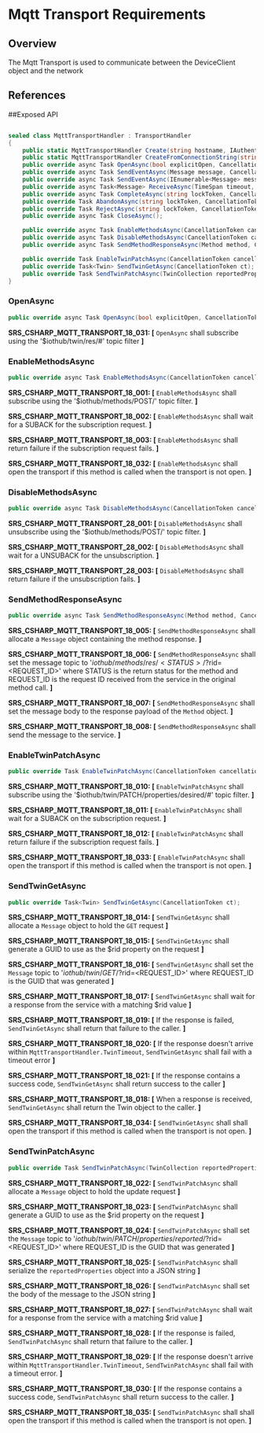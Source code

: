 ﻿# Mqtt Transport Requirements

## Overview

The Mqtt Transport is used to communicate between the DeviceClient object and the network 

## References


##Exposed API
```csharp

sealed class MqttTransportHandler : TransportHandler
{
    public static MqttTransportHandler Create(string hostname, IAuthenticationMethod authMethod);
    public static MqttTransportHandler CreateFromConnectionString(string connectionString);
    public override async Task OpenAsync(bool explicitOpen, CancellationToken cancellationToken);
    public override async Task SendEventAsync(Message message, CancellationToken cancellationToken);
    public override async Task SendEventAsync(IEnumerable<Message> messages, CancellationToken cancellationToken);
    public override async Task<Message> ReceiveAsync(TimeSpan timeout, CancellationToken cancellationToken);
    public override async Task CompleteAsync(string lockToken, CancellationToken cancellationToken);
    public override Task AbandonAsync(string lockToken, CancellationToken cancellationToken);
    public override Task RejectAsync(string lockToken, CancellationToken cancellationToken);
    public override async Task CloseAsync();

    public override async Task EnableMethodsAsync(CancellationToken cancellationToken);
    public override async Task DisableMethodsAsync(CancellationToken cancellationToken)
    public override async Task SendMethodResponseAsync(Method method, CancellationToken ct);

    public override Task EnableTwinPatchAsync(CancellationToken cancellationToken);
    public override Task<Twin> SendTwinGetAsync(CancellationToken ct);
    public override Task SendTwinPatchAsync(TwinCollection reportedProperties, CancellationToken ct);
}

```

### OpenAsync
```csharp
public override async Task OpenAsync(bool explicitOpen, CancellationToken cancellationToken);
```
**SRS_CSHARP_MQTT_TRANSPORT_18_031: [** `OpenAsync` shall subscribe using the '$iothub/twin/res/#' topic filter **]**



### EnableMethodsAsync
```csharp
public override async Task EnableMethodsAsync(CancellationToken cancellationToken);
```

**SRS_CSHARP_MQTT_TRANSPORT_18_001: [** `EnableMethodsAsync` shall subscribe using the '$iothub/methods/POST/' topic filter. **]**

**SRS_CSHARP_MQTT_TRANSPORT_18_002: [** `EnableMethodsAsync` shall wait for a SUBACK for the subscription request. **]**

**SRS_CSHARP_MQTT_TRANSPORT_18_003: [** `EnableMethodsAsync` shall return failure if the subscription request fails. **]**

**SRS_CSHARP_MQTT_TRANSPORT_18_032: [** `EnableMethodsAsync` shall open the transport if this method is called when the transport is not open. **]**

### DisableMethodsAsync
```csharp
public override async Task DisableMethodsAsync(CancellationToken cancellationToken);
```

**SRS_CSHARP_MQTT_TRANSPORT_28_001: [** `DisableMethodsAsync` shall unsubscribe using the '$iothub/methods/POST/' topic filter. **]**

**SRS_CSHARP_MQTT_TRANSPORT_28_002: [** `DisableMethodsAsync` shall wait for a UNSUBACK for the unsubscription. **]**

**SRS_CSHARP_MQTT_TRANSPORT_28_003: [** `DisableMethodsAsync` shall return failure if the unsubscription fails. **]**

### SendMethodResponseAsync
```csharp
public override async Task SendMethodResponseAsync(Method method, CancellationToken ct);
```

**SRS_CSHARP_MQTT_TRANSPORT_18_005: [** `SendMethodResponseAsync` shall allocate a `Message` object containing the method response. **]**

**SRS_CSHARP_MQTT_TRANSPORT_18_006: [** `SendMethodResponseAsync` shall set the message topic to '$iothub/methods/res/<STATUS>/?$rid=<REQUEST_ID>' where STATUS is the return status for the method and REQUEST_ID is the request ID received from the service in the original method call. **]**

**SRS_CSHARP_MQTT_TRANSPORT_18_007: [** `SendMethodResponseAsync` shall set the message body to the response payload of the `Method` object. **]**

**SRS_CSHARP_MQTT_TRANSPORT_18_008: [** `SendMethodResponseAsync` shall send the message to the service. **]**


### EnableTwinPatchAsync
```csharp
public override Task EnableTwinPatchAsync(CancellationToken cancellationToken);
```

**SRS_CSHARP_MQTT_TRANSPORT_18_010: [** `EnableTwinPatchAsync` shall subscribe using the '$iothub/twin/PATCH/properties/desired/#' topic filter. **]**

**SRS_CSHARP_MQTT_TRANSPORT_18_011: [** `EnableTwinPatchAsync` shall wait for a SUBACK on the subscription request. **]**

**SRS_CSHARP_MQTT_TRANSPORT_18_012: [** `EnableTwinPatchAsync` shall return failure if the subscription request fails. **]**

**SRS_CSHARP_MQTT_TRANSPORT_18_033: [** `EnableTwinPatchAsync` shall open the transport  if this method is called when the transport is not open. **]**

### SendTwinGetAsync
```csharp
public override Task<Twin> SendTwinGetAsync(CancellationToken ct);
```

**SRS_CSHARP_MQTT_TRANSPORT_18_014: [** `SendTwinGetAsync` shall allocate a `Message` object to hold the `GET` request **]**

**SRS_CSHARP_MQTT_TRANSPORT_18_015: [** `SendTwinGetAsync` shall generate a GUID to use as the $rid property on the request **]**

**SRS_CSHARP_MQTT_TRANSPORT_18_016: [** `SendTwinGetAsync` shall set the `Message` topic to '$iothub/twin/GET/?$rid=<REQUEST_ID>' where REQUEST_ID is the GUID that was generated **]**

**SRS_CSHARP_MQTT_TRANSPORT_18_017: [** `SendTwinGetAsync` shall wait for a response from the service with a matching $rid value **]**

**SRS_CSHARP_MQTT_TRANSPORT_18_019: [** If the response is failed, `SendTwinGetAsync` shall return that failure to the caller. **]**

**SRS_CSHARP_MQTT_TRANSPORT_18_020: [** If the response doesn't arrive within `MqttTransportHandler.TwinTimeout`, `SendTwinGetAsync` shall fail with a timeout error **]**

**SRS_CSHARP_MQTT_TRANSPORT_18_021: [** If the response contains a success code, `SendTwinGetAsync` shall return success to the caller **]** 

**SRS_CSHARP_MQTT_TRANSPORT_18_018: [** When a response is received, `SendTwinGetAsync` shall return the Twin object to the caller. **]**

**SRS_CSHARP_MQTT_TRANSPORT_18_034: [** `SendTwinGetAsync` shall shall open the transport  if this method is called when the transport is not open. **]**

### SendTwinPatchAsync
```csharp
public override Task SendTwinPatchAsync(TwinCollection reportedProperties, CancellationToken ct);
```

**SRS_CSHARP_MQTT_TRANSPORT_18_022: [** `SendTwinPatchAsync` shall allocate a `Message` object to hold the update request **]**

**SRS_CSHARP_MQTT_TRANSPORT_18_023: [** `SendTwinPatchAsync` shall generate a GUID to use as the $rid property on the request **]**

**SRS_CSHARP_MQTT_TRANSPORT_18_024: [** `SendTwinPatchAsync` shall set the `Message` topic to '$iothub/twin/PATCH/properties/reported/?$rid=<REQUEST_ID>' where REQUEST_ID is the GUID that was generated **]**

**SRS_CSHARP_MQTT_TRANSPORT_18_025: [** `SendTwinPatchAsync` shall serialize the `reportedProperties` object into a JSON string **]**

**SRS_CSHARP_MQTT_TRANSPORT_18_026: [** `SendTwinPatchAsync` shall set the body of the message to the JSON string **]**

**SRS_CSHARP_MQTT_TRANSPORT_18_027: [** `SendTwinPatchAsync` shall wait for a response from the service with a matching $rid value **]**

**SRS_CSHARP_MQTT_TRANSPORT_18_028: [** If the response is failed, `SendTwinPatchAsync` shall return that failure to the caller. **]**

**SRS_CSHARP_MQTT_TRANSPORT_18_029: [** If the response doesn't arrive within `MqttTransportHandler.TwinTimeout`, `SendTwinPatchAsync` shall fail with a timeout error. **]** 

**SRS_CSHARP_MQTT_TRANSPORT_18_030: [** If the response contains a success code, `SendTwinPatchAsync` shall return success to the caller. **]**

**SRS_CSHARP_MQTT_TRANSPORT_18_035: [** `SendTwinPatchAsync` shall shall open the transport if this method is called when the transport is not open. **]**
